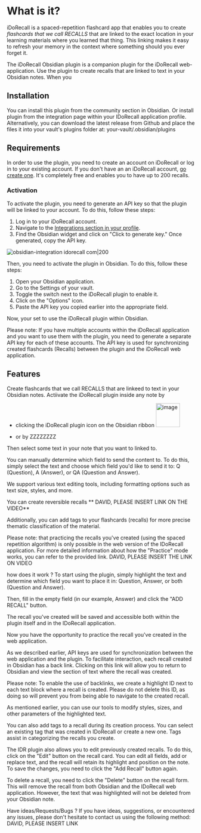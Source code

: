 # What is it?

iDoRecall is a spaced-repetition flashcard app that enables you to create *flashcards that we call RECALLS* that are linked to the exact location in your learning materials where you learned that thing. This linking makes it easy to refresh your memory in the context where something should you ever forget it.

The iDoRecall Obsidian plugin is a companion plugin for the iDoRecall web-application. Use the plugin to create recalls that are linked to text in your Obsidian notes. When you 

## Installation
You can install this plugin from the community section in Obsidian. Or install plugin from the integration page within your IDoRecall application profile. Alternatively, you can download the latest release from Github and place the files it into your vault's plugins folder at: your-vault/.obsidian/plugins

## Requirements
In order to use the plugin, you need to create an account on iDoRecall or log in to your existing account. If you don't have an an iDoRecall account, [go create one](https://app.idorecall.com/auth/sign-up). It's completely free and enables you to have up to 200 recalls.

### Activation
To activate the plugin, you need to generate an API key so that the plugin will be linked to your account. To do this, follow these steps:

1. Log in to your iDoRecall account.
2. Navigate to the [Integrations section in your profile](https://app.idorecall.com/profile/integrations).
3. Find the Obsidian widget and click on "Click to generate key." Once generated, copy the API key.

![obsidian-integration idorecall com|200](https://github.com/iDoRecall/idr-obsidian-plugin/assets/1734740/6d91028f-1ced-4cdb-8d26-82b88713f9fe)


Then, you need to activate the plugin in Obsidian. To do this, follow these steps:

1. Open your Obsidian application.
2. Go to the Settings of your vault.
3. Toggle the switch next to the iDoRecall plugin to enable it.
4. Click on the "Options" icon.
5. Paste the API key you copied earlier into the appropriate field.

Now, your set to use the iDoRecall plugin within Obsidian.

Please note: If you have multiple accounts within the iDoRecall application and you want to use them with the plugin, you need to generate a separate API key for each of these accounts. The API key is used for synchronizing created flashcards (Recalls) between the plugin and the iDoRecall web application.

## Features

Create flashcards that we call RECALLS that are linkeed to text in your Obsidian notes. Actiivate the iDoRecall plugin inside any note by 
- clicking the iDoRecall plugin icon on the Obsidian ribbon <img width="64" alt="image" src="https://github.com/iDoRecall/idr-obsidian-plugin/assets/1734740/a58f079e-7551-4b30-b268-1ebc7d586df0">

- or by ZZZZZZZZ




Then select some text in your note that you want to linked to.

You can manually determine which field to send the content to. To do this, simply select the text and choose which field you'd like to send it to: Q (Question), A (Answer), or QA (Question and Answer).


We support various text editing tools, including formatting options such as text size, styles, and more.


You can create reversible recalls ** DAVID, PLEASE INSERT LINK ON THE VIDEO**


Additionally, you can add tags to your flashcards (recalls) for more precise thematic classification of the material.


Please note: that practicing the recalls you've created (using the spaced repetition algorithm) is only possible in the web version of the IDoRecall application.
For more detailed information about how the "Practice" mode works, you can refer to the provided link. DAVID, PLEASE INSERT THE LINK ON VIDEO

how does it work ?
To start using the plugin, simply highlight the text and determine which field you want to place it in: Question, Answer, or both (Question and Answer).

Then, fill in the empty field (in our example, Answer) and click the "ADD RECALL" button.

The recall you've created will be saved and accessible both within the plugin itself and in the IDoRecall application.

Now you have the opportunity to practice the recall you've created in the web application.


As we described earlier, API keys are used for synchronization between the web application and the plugin. To facilitate interaction, each recall created in Obsidian has a back link. Clicking on this link will allow you to return to Obsidian and view the section of text where the recall was created.


Please note: To enable the use of backlinks, we create a highlight ID next to each text block where a recall is created. Please do not delete this ID, as doing so will prevent you from being able to navigate to the created recall.

As mentioned earlier, you can use our tools to modify styles, sizes, and other parameters of the highlighted text.

You can also add tags to a recall during its creation process. You can select an existing tag that was created in IDoRecall or create a new one. Tags assist in categorizing the recalls you create.

The IDR plugin also allows you to edit previously created recalls. To do this, click on the "Edit" button on the recall card. You can edit all fields, add or replace text, and the recall will retain its highlight and position on the note.
To save the changes, you need to click the "Add Recall" button again.

To delete a recall, you need to click the "Delete" button on the recall form. This will remove the recall from both Obsidian and the IDoRecall web application. However, the text that was highlighted will not be deleted from your Obsidian note.


Have ideas/Requests/Bugs ?
If you have ideas, suggestions, or encountered any issues, please don't hesitate to contact us using the following method: DAVID, PLEASE INSERT LINK
